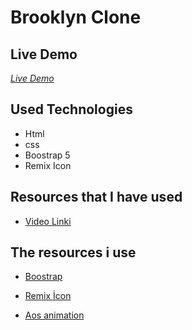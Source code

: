 # Brooklyn Clone

## Live Demo

_[Live Demo]()_

## Used Technologies

- Html
- css
- Boostrap 5
- Remix Icon

## Resources that I have used

- [Video Linki](https://www.youtube.com/watch?v=xMyyNTuha7w)

## The resources i use

- [Boostrap](https://getbootstrap.com/)

- [Remix İcon](https://remixicon.com/)

- [Aos animation](https://michalsnik.github.io/aos/)

